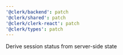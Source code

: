 ```yaml
---
'@clerk/backend': patch
'@clerk/shared': patch
'@clerk/clerk-react': patch
'@clerk/types': patch
---
```


Derive session status from server-side state
